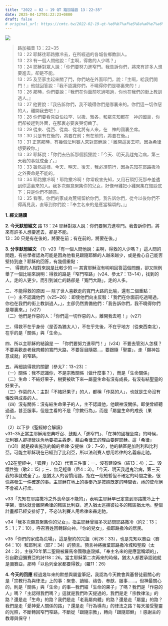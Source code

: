 ```yaml
---
title: "2022 – 02 – 19 QT 路加福音 13：22~35"
date: 2025-04-12T01:22:23+0800
draft: false
# original_url: https://cmtc.tw/2022-02-19-qt-%e8%b7%af%e5%8a%a0%e7%a6%8f%e9%9f%b3-13%ef%bc%9a2235
---
```


![](/images/qt.jpg)
> 路加福音 13：22\~35  
> 13：22 耶穌往耶路撒冷去，在所經過的各城各鄉教訓人。  
> 13：23 有一個人問他說：「主啊，得救的人少嗎？」  
> 13：24 耶穌對眾人說：「你們要努力進窄門。我告訴你們，將來有許多人想要進去，卻是不能。  
> 13：25 及至家主起來關了門，你們站在外面叩門，說：『主啊，給我們開門！』他就回答說：『我不認識你們，不曉得你們是哪裏來的！』  
> 13：26 那時，你們要說：『我們在你面前吃過喝過，你也在我們的街上教訓過人。』  
> 13：27 他要說：『我告訴你們，我不曉得你們是哪裏來的。你們這一切作惡的人，離開我去吧！』  
> 13：28 你們要看見亞伯拉罕、以撒、雅各，和眾先知都在　神的國裏，你們卻被趕到外面，在那裏必要哀哭切齒了。  
> 13：29 從東、從西、從南、從北將有人來，在　神的國裏坐席。  
> 13：30 只是有在後的，將要在前；有在前的，將要在後。」  
> 13：31 正當那時，有幾個法利賽人來對耶穌說：「離開這裏去吧，因為希律想要殺你。」  
> 13：32 耶穌說：「你們去告訴那個狐狸說：『今天、明天我趕鬼治病，第三天我的事就成全了。』  
> 13：33 雖然這樣，今天、明天、後天，我必須前行，因為先知在耶路撒冷之外喪命是不能的。  
> 13：34 耶路撒冷啊！耶路撒冷啊！你常殺害先知，又用石頭打死那奉差遣到你這裏來的人。我多次願意聚集你的兒女，好像母雞把小雞聚集在翅膀底下；只是你們不願意。  
> 13：35 看哪，你們的家成為荒場留給你們。我告訴你們，從今以後你們不得再見我，直等到你們說：『奉主名來的是應當稱頌的。』」

**1. 經文誦讀**

**2.  今天默想經文**
路 13：24 耶穌對眾人說：你們要努力進窄門。我告訴你們，將來有許多人想要進去，卻是不能。  
13：30 只是有在後的，將要在前；有在前的，將要在後。」

**3. 分享默想經文**
（1）v23「有一個人問他說：主啊，得救的人少嗎？」這人問的問題，有些學者認為可能是因為他看見跟隨耶穌的人越來越少，或是擔心自己能否堅持到底？耶穌的回答，有幾個重點：  
一、 得救的人相對來說是比較少的 — 其實耶穌沒有明明回答這個問題，卻又照例舉了一個比喻來說明：得救的路是「窄門窄路」（v24、參太7：13\~14），找到的人，走的人更少。而引到滅亡的路卻是「寬門大路」，走的人多。

二、不能得救的原因 — 除了世人喜歡走的寬門大路的比喻，還有二個重點：  
（一）主不認識他們（v25\~26）：即使他們向主反駁：「我們在你面前吃過喝過，你也在我們的街上教訓過人。」，主卻仍然責備他們：「我告訴你們，我不曉得你們是哪裏來。」（v27）  
（二）他們是作惡的人：「你們這一切作惡的人，離開我去吧！」（v27）

三、得救不在乎身份（是否為猶太人），不在乎先後，不在乎地方（從東西南北），在乎的是「關係」與「生命」。

四、所以主耶穌的結論是 — 「你們要努力進窄門！」（v24）不要去管別人怎樣？不要喜歡走老我肉體的寬門大路，不要盲目隨眾…，要跟隨「聖靈」，走「願神旨意成就」的窄路。

五、再細談得救的關鍵（參太7：13\~23）：  
（一）關係：我不認識你，不是宗教關係（做什麼事？），而是「生命關係」  
（二）生命：不結好果子，樹要被砍下來—屬靈生命有沒有成長，有沒有結聖靈的好果子。  
（三）作惡的人：主對「不結好果子」的人，都稱「作惡的人」，也就是生命沒有悔改與成長的人。  
（四）沒有關係：沒有結生命果子的人，主不認識他，他跟神沒關係。即使曾經聽過道，甚至服事，但是主看的不是「宗教行為」，而是「屬靈生命的成長（果子）」。

（2）以下參《聖經綜合解讀》  
v31\~35正當主耶穌用恩典呼召、鼓勵人「進窄門」、「在神的國裡坐席」的時候，法利賽人卻拐彎抹角地要把主轟走，藉由希律王的理由要趕耶穌。這「希律」（v31）就是殺害施洗約翰的希律·安提帕（9：7\~9），他的轄區是加利利和比利亞。可能主耶穌現在已經到了比利亞，所以法利賽人想用希律的名義嚇走祂。

v32在聖經中，「狐狸」（v32）代表三件事：一、沒有建設性（結13：4）；二、毀壞性強（歌2：15）；三、無足輕重（尼4：3）。「今天、明天我趕鬼治病，第三天我的事就成全了」，是猶太人的習慣用語，指在一段短暫但不確定的時間之後，很快將發生一件確定的事。主耶穌在地上的事奉乃是按照既定的時間表，祂的使命絕不會被人打岔。

v33「先知在耶路撒冷之外喪命是不能的」，表明主耶穌早已定意到耶路撒冷上十字架，很快就會離開希律的轄區比利亞，進入猶太巡撫彼拉多的轄區猶太地。整個計畫都已經安排好了，不必法利賽人用希律來轟走祂。

v34「我多次願意聚集你的兒女」，指主耶穌曾經多次訪問耶路撒冷（約2：13；5：1；7：10），呼召百姓回轉歸向神。「你的兒女」，指耶路撒冷的居民。

v35「你們的家成為荒場」，這是聖約的咒詛（利26：33），也是先知以賽亞（賽64：10）和耶利米（耶7：34）的預言。預言神將撇棄耶路撒冷城和聖殿（太24：2），主後70年第二聖殿被羅馬帝國徹底毀掉。「奉主名來的是應當稱頌的」，引自歡迎彌賽亞的詩118：26。當主耶穌第二次再來的時候，猶太人都要承認祂就是彌賽亞，那時「以色列全家都要得救」（羅11：26）

**4. 今天的回應**
經過幾年來的默想與屬靈筆記，我認為今天教會與基督徒最關心的是「宗教行為與律法」上的事：聚會、讀經、禱告、奉獻、服事……。但神最關心的，則是「關係」與「生命」的事—我們結「生命的果子」了嗎？我們是「作惡的人」嗎？「主認得我們嗎？」這就是我們昨天提過的，我們是走「宗教律法」的路？還是走「生命」的路？我們是走「老我屬肉體」的路？還是走「屬靈」的路？我們是走「愛神愛人關係的路」？還是走「行為導向」的律法之路？每天接受聖靈的光照，不斷轉回窄門窄路，不斷從「跟隨宗教」，轉向「跟隨耶穌」！感謝主的教導與保守！
